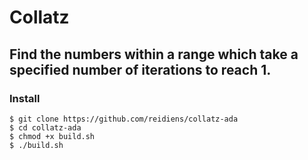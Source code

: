  # Collatz
 ## Find the numbers within a range which take a specified number of iterations to reach 1.

### Install

```
$ git clone https://github.com/reidiens/collatz-ada
$ cd collatz-ada
$ chmod +x build.sh
$ ./build.sh
```

